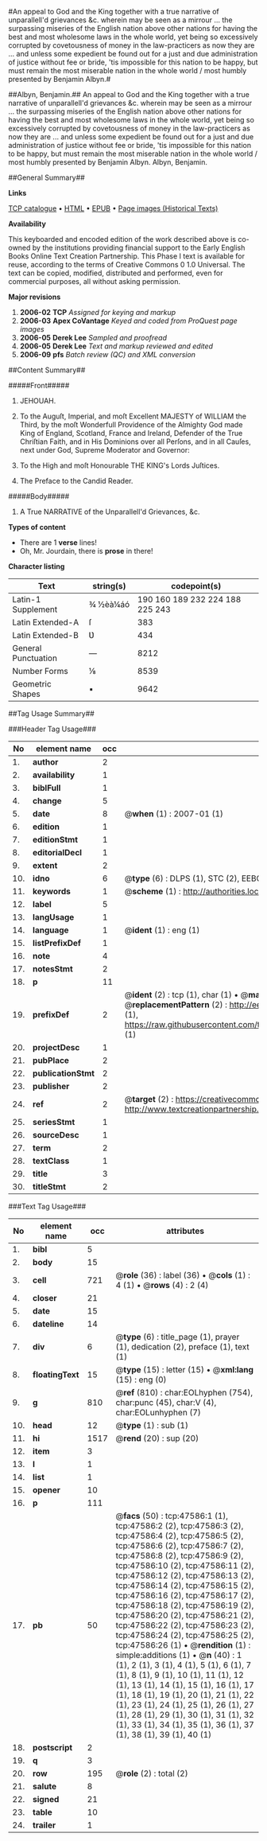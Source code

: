 #An appeal to God and the King together with a true narrative of unparallell'd grievances &c. wherein may be seen as a mirrour ... the surpassing miseries of the English nation above other nations for having the best and most wholesome laws in the whole world, yet being so excessively corrupted by covetousness of money in the law-practicers as now they are ... and unless some expedient be found out for a just and due administration of justice without fee or bride, 'tis impossible for this nation to be happy, but must remain the most miserable nation in the whole world / most humbly presented by Benjamin Albyn.#

##Albyn, Benjamin.##
An appeal to God and the King together with a true narrative of unparallell'd grievances &c. wherein may be seen as a mirrour ... the surpassing miseries of the English nation above other nations for having the best and most wholesome laws in the whole world, yet being so excessively corrupted by covetousness of money in the law-practicers as now they are ... and unless some expedient be found out for a just and due administration of justice without fee or bride, 'tis impossible for this nation to be happy, but must remain the most miserable nation in the whole world / most humbly presented by Benjamin Albyn.
Albyn, Benjamin.

##General Summary##

**Links**

[TCP catalogue](http://www.ota.ox.ac.uk/tcp/)  • 
[HTML](http://tei.it.ox.ac.uk/tcp/Texts-HTML/free/A26/A26628.html)  • 
[EPUB](http://tei.it.ox.ac.uk/tcp/Texts-EPUB/free/A26/A26628.epub) • 
[Page images (Historical Texts)](https://data.historicaltexts.jisc.ac.uk/view?pubId=eebo-11364181e&pageId=eebo-11364181e-47586-1)

**Availability**

This keyboarded and encoded edition of the
	       work described above is co-owned by the institutions
	       providing financial support to the Early English Books
	       Online Text Creation Partnership. This Phase I text is
	       available for reuse, according to the terms of Creative
	       Commons 0 1.0 Universal. The text can be copied,
	       modified, distributed and performed, even for
	       commercial purposes, all without asking permission.

**Major revisions**

1. __2006-02__ __TCP__ *Assigned for keying and markup*
1. __2006-03__ __Apex CoVantage__ *Keyed and coded from ProQuest page images*
1. __2006-05__ __Derek Lee__ *Sampled and proofread*
1. __2006-05__ __Derek Lee__ *Text and markup reviewed and edited*
1. __2006-09__ __pfs__ *Batch review (QC) and XML conversion*

##Content Summary##

#####Front#####

1. JEHOUAH.

1. To the Auguſt, Imperial, and moſt Excellent MAJESTY of WILLIAM the Third, by the moſt Wonderfull Providence of the Almighty God made King of England, Scotland, France and Ireland, Defender of the True Chriſtian Faith, and in His Dominions over all Perſons, and in all Cauſes, next under God, Supreme Moderator and Governor:

1. To the High and moſt Honourable THE KING's Lords Juſtices.

1. The Preface to the Candid Reader.

#####Body#####

1. A True NARRATIVE of the Unparallell'd Grievances, &c.

**Types of content**

  * There are 1 **verse** lines!
  * Oh, Mr. Jourdain, there is **prose** in there!

**Character listing**


|Text|string(s)|codepoint(s)|
|---|---|---|
|Latin-1 Supplement|¾ ½èà¼áó|190 160 189 232 224 188 225 243|
|Latin Extended-A|ſ|383|
|Latin Extended-B|Ʋ|434|
|General Punctuation|—|8212|
|Number Forms|⅛|8539|
|Geometric Shapes|▪|9642|

##Tag Usage Summary##

###Header Tag Usage###

|No|element name|occ|attributes|
|---|---|---|---|
|1.|__author__|2||
|2.|__availability__|1||
|3.|__biblFull__|1||
|4.|__change__|5||
|5.|__date__|8| @__when__ (1) : 2007-01 (1)|
|6.|__edition__|1||
|7.|__editionStmt__|1||
|8.|__editorialDecl__|1||
|9.|__extent__|2||
|10.|__idno__|6| @__type__ (6) : DLPS (1), STC (2), EEBO-CITATION (1), OCLC (1), VID (1)|
|11.|__keywords__|1| @__scheme__ (1) : http://authorities.loc.gov/ (1)|
|12.|__label__|5||
|13.|__langUsage__|1||
|14.|__language__|1| @__ident__ (1) : eng (1)|
|15.|__listPrefixDef__|1||
|16.|__note__|4||
|17.|__notesStmt__|2||
|18.|__p__|11||
|19.|__prefixDef__|2| @__ident__ (2) : tcp (1), char (1)  •  @__matchPattern__ (2) : ([0-9\-]+):([0-9IVX]+) (1), (.+) (1)  •  @__replacementPattern__ (2) : http://eebo.chadwyck.com/downloadtiff?vid=$1&page=$2 (1), https://raw.githubusercontent.com/textcreationpartnership/Texts/master/tcpchars.xml#$1 (1)|
|20.|__projectDesc__|1||
|21.|__pubPlace__|2||
|22.|__publicationStmt__|2||
|23.|__publisher__|2||
|24.|__ref__|2| @__target__ (2) : https://creativecommons.org/publicdomain/zero/1.0/ (1), http://www.textcreationpartnership.org/docs/. (1)|
|25.|__seriesStmt__|1||
|26.|__sourceDesc__|1||
|27.|__term__|2||
|28.|__textClass__|1||
|29.|__title__|3||
|30.|__titleStmt__|2||


###Text Tag Usage###

|No|element name|occ|attributes|
|---|---|---|---|
|1.|__bibl__|5||
|2.|__body__|15||
|3.|__cell__|721| @__role__ (36) : label (36)  •  @__cols__ (1) : 4 (1)  •  @__rows__ (4) : 2 (4)|
|4.|__closer__|21||
|5.|__date__|15||
|6.|__dateline__|14||
|7.|__div__|6| @__type__ (6) : title_page (1), prayer (1), dedication (2), preface (1), text (1)|
|8.|__floatingText__|15| @__type__ (15) : letter (15)  •  @__xml:lang__ (15) : eng (0)|
|9.|__g__|810| @__ref__ (810) : char:EOLhyphen (754), char:punc (45), char:V (4), char:EOLunhyphen (7)|
|10.|__head__|12| @__type__ (1) : sub (1)|
|11.|__hi__|1517| @__rend__ (20) : sup (20)|
|12.|__item__|3||
|13.|__l__|1||
|14.|__list__|1||
|15.|__opener__|10||
|16.|__p__|111||
|17.|__pb__|50| @__facs__ (50) : tcp:47586:1 (1), tcp:47586:2 (2), tcp:47586:3 (2), tcp:47586:4 (2), tcp:47586:5 (2), tcp:47586:6 (2), tcp:47586:7 (2), tcp:47586:8 (2), tcp:47586:9 (2), tcp:47586:10 (2), tcp:47586:11 (2), tcp:47586:12 (2), tcp:47586:13 (2), tcp:47586:14 (2), tcp:47586:15 (2), tcp:47586:16 (2), tcp:47586:17 (2), tcp:47586:18 (2), tcp:47586:19 (2), tcp:47586:20 (2), tcp:47586:21 (2), tcp:47586:22 (2), tcp:47586:23 (2), tcp:47586:24 (2), tcp:47586:25 (2), tcp:47586:26 (1)  •  @__rendition__ (1) : simple:additions (1)  •  @__n__ (40) : 1 (1), 2 (1), 3 (1), 4 (1), 5 (1), 6 (1), 7 (1), 8 (1), 9 (1), 10 (1), 11 (1), 12 (1), 13 (1), 14 (1), 15 (1), 16 (1), 17 (1), 18 (1), 19 (1), 20 (1), 21 (1), 22 (1), 23 (1), 24 (1), 25 (1), 26 (1), 27 (1), 28 (1), 29 (1), 30 (1), 31 (1), 32 (1), 33 (1), 34 (1), 35 (1), 36 (1), 37 (1), 38 (1), 39 (1), 40 (1)|
|18.|__postscript__|2||
|19.|__q__|3||
|20.|__row__|195| @__role__ (2) : total (2)|
|21.|__salute__|8||
|22.|__signed__|21||
|23.|__table__|10||
|24.|__trailer__|1||
